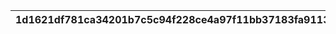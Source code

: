 |1d1621df781ca34201b7c5c94f228ce4a97f11bb37183fa9113e985505598b05|c0e634623561ed6ee95d1c791bf2058cc7475f74f3b74135a993e16825a323d3|9bdc4c528864deb0e9ed448c049bf8b5583c1acce58e20be0af39575cfbaabfe|965015c24f49c3501ec26648e8fecfb7353e2d7bc089ef32242ca293e1335dc0|45ec1d189f54b90e179df9a9ba605c6c79cb48f341e19a332381afbb790eea10|7cd26d7a904f9ad0c43f862f9dd159f979199c564d3c202d2499742b1b0ac920|4103500050811b74f751236c6b7146a05295bdb12044f89d99cc502ec748b1d7|935a8e1a9d7080eb4aa5a009e426b7309fb9c970d2fb9e541626bf32b51240e0|bae939a3af4515798c0784accc619a84a0022f807c7a2a7dda32e2c60f0b42e2|8f7057e0a89f54df4cccfb3a96069bcad9ffeae9ad1e03ba8ff37960c1f6d974|889a196a16ba0ee88525f286e80a1561d0062a155cde97f83d8e5ccb0e10ce98|612109907c46624109f11f8826c5b3094aba66215bf47cbbe824e88fec419547|a3e43a9fd52e845990fb84d486f865e44ac451e353060df97a78aa62df6a9102|2733b140a1b02af6b4060ccde8721e7f014c6f3d5aad1eae81828a57f3361229|c06036ffc3ed1da9429f84e4b80802434f732f397a65ee1346c2ef66821e1593|106659c281b20b87eacabee147f21556933cd192636a1be5f4fb96a09c98840d|
| --- | --- | --- | --- | --- | --- | --- | --- | --- | --- | --- | --- | --- | --- | --- | --- |